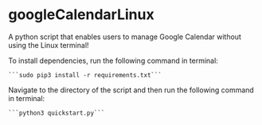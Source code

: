 # googleCalendarLinux
A python script that enables users to manage Google Calendar without using the Linux terminal!

To install dependencies, run the following command in terminal:

	```sudo pip3 install -r requirements.txt```

Navigate to the directory of the script and then run the following command in terminal:

	```python3 quickstart.py```
